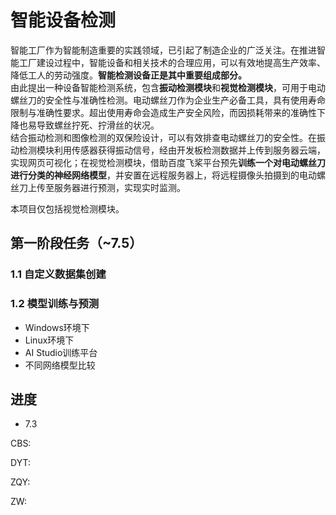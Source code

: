 # 智能设备检测

智能工厂作为智能制造重要的实践领域，已引起了制造企业的广泛关注。在推进智能工厂建设过程中，智能设备和相关技术的合理应用，可以有效地提高生产效率、降低工人的劳动强度。**智能检测设备正是其中重要组成部分。**  
由此提出一种设备智能检测系统，包含**振动检测模块**和**视觉检测模块**，可用于电动螺丝刀的安全性与准确性检测。电动螺丝刀作为企业生产必备工具，具有使用寿命限制与准确性要求。超出使用寿命会造成生产安全风险，而因损耗带来的准确性下降也易导致螺丝拧死、拧滑丝的状况。  
结合振动检测和图像检测的双保险设计，可以有效排查电动螺丝刀的安全性。在振动检测模块利用传感器获得振动信号，经由开发板检测数据并上传到服务器云端，实现网页可视化；在视觉检测模块，借助百度飞桨平台预先**训练一个对电动螺丝刀进行分类的神经网络模型**，并安置在远程服务器上，将远程摄像头拍摄到的电动螺丝刀上传至服务器进行预测，实现实时监测。  
  
本项目仅包括视觉检测模块。  
## 第一阶段任务（~7.5）
### 1.1 自定义数据集创建  
 
### 1.2 模型训练与预测
- Windows环境下
- Linux环境下
- AI Studio训练平台
- 不同网络模型比较

## 进度
- 7.3  

CBS:

DYT:

ZQY:

ZW:
